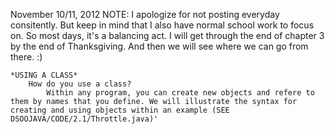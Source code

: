 November 10/11, 2012
	NOTE: I apologize for not posting everyday consitently. But keep in mind that I also have normal school work to focus on. So most days, it's a balancing act. I will get through the end of chapter 3 by the end of Thanksgiving. And then we will see where we can go from there. :) 

	*USING A CLASS*
		How do you use a class?
			Within any program, you can create new objects and refere to them by names that you define. We will illustrate the syntax for creating and using objects within an example (SEE DSOOJAVA/CODE/2.1/Throttle.java)'
		
